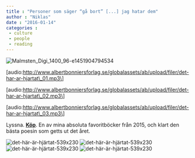 ```yaml
---
title : "Personer som säger “gå bort” [...] jag hatar dem"
author : "Niklas"
date : "2016-01-14"
categories : 
 - culture
 - people
 - reading
---
```


![Malmsten_Digi_1400_96-e1451904794534](https://niklasblog.com/wp-content/Malmsten_Digi_1400_96-e1451904794534.jpg)

\[audio:http://www.albertbonniersforlag.se/globalassets/ab/upload/filer/det-har-ar-hjartat\_01.mp3\]

\[audio:http://www.albertbonniersforlag.se/globalassets/ab/upload/filer/det-har-ar-hjartat\_02.mp3\]

\[audio:http://www.albertbonniersforlag.se/globalassets/ab/upload/filer/det-har-ar-hjartat\_03.mp3\]

Lyssna. **[Köp](http://bodilmalmsten.se/2016/01/10/kop-hjartat-som-ljudbook)**. En av mina absoluta favoritböcker från 2015, och klart den bästa poesin som getts ut det året.

![det-här-är-hjärtat-539x230](https://niklasblog.com/wp-content/det-här-är-hjärtat-539x230.jpg) ![det-här-är-hjärtat-539x230](https://niklasblog.com/wp-content/det-här-är-hjärtat-539x230.jpg) ![det-här-är-hjärtat-539x230](https://niklasblog.com/wp-content/det-här-är-hjärtat-539x230.jpg) ![det-här-är-hjärtat-539x230](https://niklasblog.com/wp-content/det-här-är-hjärtat-539x230.jpg)
